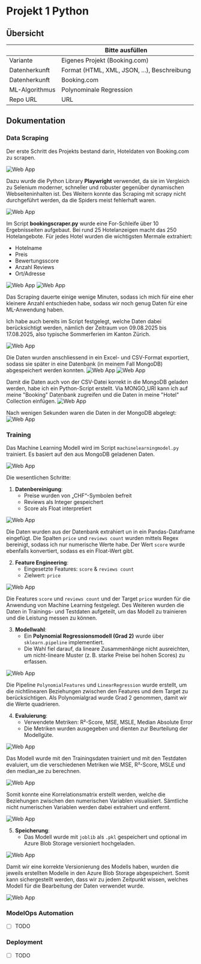 ﻿# Projekt 1 Python

## Übersicht

| | Bitte ausfüllen |
| -------- | ------- |
| Variante | Eigenes Projekt (Booking.com) |
| Datenherkunft | Format (HTML, XML, JSON, ...), Beschreibung |
| Datenherkunft | Booking.com |
| ML-Algorithmus | Polynominale Regression |
| Repo URL | URL |

## Dokumentation

### Data Scraping

Der erste Schritt des Projekts bestand darin, Hoteldaten von Booking.com zu scrapen.

<img src="images/booking.png" alt="Web App" style="max-width: 100%; height: auto;">

Dazu wurde die Python Library **Playwright** verwendet, da sie im Vergleich zu Selenium moderner, schneller und robuster gegenüber dynamischen Webseiteninhalten ist. Des Weitern konnte das Scraping mit scrapy nicht durchgeführt werden, da die Spiders meist fehlerhaft waren. 

<img src="images/playwright.png" alt="Web App" style="max-width: 100%; height: auto;">

Im Script **bookingscraper.py** wurde eine For-Schleife über 10 Ergebnisseiten aufgebaut. Bei rund 25 Hotelanzeigen macht das 250 Hotelangebote. Für jedes Hotel wurden die wichtigsten Mermale extrahiert:
- Hotelname
- Preis
- Bewertungsscore
- Anzahl Reviews
- Ort/Adresse

<img src="images/scraper_1.png" alt="Web App" style="max-width: 100%; height: auto;">
<img src="images/forschleife.png" alt="Web App" style="max-width: 100%; height: auto;">

Das Scraping dauerte einige wenige Minuten, sodass ich mich für eine eher kleinere Anzahl entschieden habe, sodass wir noch genug Daten für eine ML-Anwendung haben.

Ich habe auch bereits im Script festgelegt, welche Daten dabei berücksichtigt werden, nämlich der Zeitraum von 09.08.2025 bis 17.08.2025, also typische Sommerferien im Kanton Zürich. 

<img src="images/buchungsdatum.png" alt="Web App" style="max-width: 100%; height: auto;">

Die Daten wurden anschliessend in ein Excel- und CSV-Format exportiert, sodass sie später in eine Datenbank (in meinem Fall MongoDB) abgespeichert werden konnten. 
<img src="images/exportcsv.png" alt="Web App" style="max-width: 100%; height: auto;">
<img src="images/csvdaten.png" alt="Web App" style="max-width: 100%; height: auto;">

Damit die Daten auch von der CSV-Datei korrekt in die MongoDB geladen werden, habe ich ein Python-Script erstellt. Via MONGO_URI kann ich auf meine "Booking" Datenbank zugreifen und die Daten in meine "Hotel" Collection einfügen. 
<img src="images/mongodbpipeline.png" alt="Web App" style="max-width: 100%; height: auto;">

Nach wenigen Sekunden waren die Daten in der MongoDB abgelegt:
<img src="images/mongodbansicht.png" alt="Web App" style="max-width: 100%; height: auto;">

### Training

Das Machine Learning Modell wird im Script `machinelearningmodel.py` trainiert. Es basiert auf den aus MongoDB geladenen Daten. 

<img src="images/mongodbdaten.png" alt="Web App" style="max-width: 100%; height: auto;">


Die wesentlichen Schritte:

1. **Datenbereinigung**:
   - Preise wurden von „CHF“-Symbolen befreit
   - Reviews als Integer gespeichert
   - Score als Float interpretiert

<img src="images/datenbereinigung.png" alt="Web App" style="max-width: 100%; height: auto;">

Die Daten wurden aus der Datenbank extrahiert un in ein Pandas-Dataframe eingefügt. Die Spalten `price` und `reviews count` wurden mittels Regex bereinigt, sodass ich nur numerische Werte habe. Der Wert `score` wurde ebenfalls konvertiert, sodass es ein Float-Wert gibt. 

2. **Feature Engineering**:
   - Eingesetzte Features: `score` & `reviews count`
   - Zielwert: `price`

<img src="images/featureengineering.png" alt="Web App" style="max-width: 100%; height: auto;">

Die Features `score` und `reviews count` und der Target `price` wurden für die Anwendung von Machine Learning festgelegt. Des Weiteren wurden die Daten in Trainings- und Testdaten aufgeteilt, um das Modell zu trainieren und die Leistung messen zu können.

3. **Modellwahl**:
   - Ein **Polynomial Regressionsmodell (Grad 2)** wurde über `sklearn.pipeline` implementiert.
   - Die Wahl fiel darauf, da lineare Zusammenhänge nicht ausreichten, um nicht-lineare Muster (z. B. starke Preise bei hohen Scores) zu erfassen.
  
<img src="images/regression.png" alt="Web App" style="max-width: 100%; height: auto;">

Die Pipeline `PolynomialFeatures` und `LinearRegression` wurde erstellt, um die nichtlinearen Beziehungen zwischen den Features und dem Target zu berücksichtigen. Als Polynomialgrad wurde Grad 2 genommen, damit wir die Werte quadrieren.

4. **Evaluierung**:
   - Verwendete Metriken: R²-Score, MSE, MSLE, Median Absolute Error
   - Die Metriken wurden ausgegeben und dienten zur Beurteilung der Modellgüte.
  
<img src="images/metriken.png" alt="Web App" style="max-width: 100%; height: auto;">

Das Modell wurde mit den Trainingsdaten trainiert und mit den Testdaten evaluiert, um die verschiedenen Metriken wie MSE, R²-Score, MSLE und den median_ae zu berechnen. 

<img src="images/werte.png" alt="Web App" style="max-width: 100%; height: auto;">

Somit konnte eine Korrelationsmatrix erstellt werden, welche die Beziehungen zwischen den numerischen Variablen visualisiert. Sämtliche nicht numerischen Variablen werden dabei extrahiert und entfernt. 

<img src="images/heatmap.png" alt="Web App" style="max-width: 100%; height: auto;">


5. **Speicherung**:
   - Das Modell wurde mit `joblib` als `.pkl` gespeichert und optional im Azure Blob Storage versioniert hochgeladen.
  
<img src="images/blob.png" alt="Web App" style="max-width: 100%; height: auto;">

Damit wir eine korrekte Versionierung des Modells haben, wurden die jeweils erstellten Modelle in den Azure Blob Storage abgespeichert. Somit kann sichergestellt werden, dass wir zu jedem Zeitpunkt wissen, welches Modell für die Bearbeitung der Daten verwendet wurde.

<img src="images/azureblob.png" alt="Web App" style="max-width: 100%; height: auto;">

### ModelOps Automation

* [ ] TODO

### Deployment

* [ ] TODO
